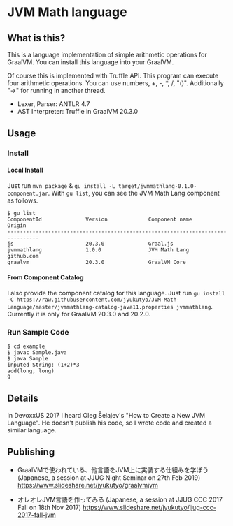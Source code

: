 # JVM Math language

## What is this?

This is a language implementation of simple arithmetic operations for GraalVM. You can install this language into your GraalVM.

Of course this is implemented with Truffle API. This program can execute four arithmetic operations. You can use numbers, +, -, *, /, "()". Additionally "->" for running in another thread.

* Lexer, Parser: ANTLR 4.7
* AST Interpreter: Truffle in GraalVM 20.3.0

## Usage

### Install

#### Local Install

Just run `mvn package` & `gu install -L target/jvmmathlang-0.1.0-component.jar`.
With `gu list`, you can see the JVM Math Lang component as follows.

```
$ gu list
ComponentId              Version             Component name      Origin
--------------------------------------------------------------------------------
js                       20.3.0              Graal.js
jvmmathlang              1.0.0               JVM Math Lang       github.com
graalvm                  20.3.0              GraalVM Core
```

#### From Component Catalog

I also provide the component catalog for this language. Just run `gu install -C https://raw.githubusercontent.com/jyukutyo/JVM-Math-Language/master/jvmmathlang-catalog-java11.properties jvmmathlang`. Currently it is only for GraalVM 20.3.0 and 20.2.0.

### Run Sample Code

```
$ cd example
$ javac Sample.java
$ java Sample
inputed String: (1+2)*3
add(long, long)
9
```

## Details

In DevoxxUS 2017 I heard Oleg Šelajev's "How to Create a New JVM Language". He doesn't publish his code, so I wrote code and created a similar language.

## Publishing

* GraalVMで使われている、他言語をJVM上に実装する仕組みを学ぼう (Japanese, a session at JJUG Night Seminar on 27th Feb 2019)
https://www.slideshare.net/jyukutyo/graalvmjvm

* オレオレJVM言語を作ってみる (Japanese, a session at JJUG CCC 2017 Fall on 18th Nov 2017)
https://www.slideshare.net/jyukutyo/jjug-ccc-2017-fall-jvm